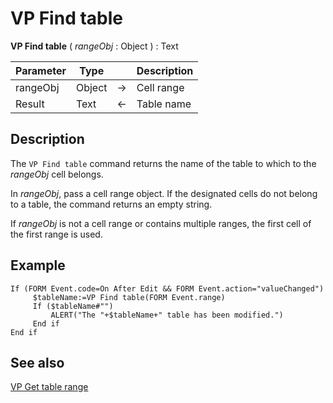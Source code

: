 # VP Find table




**VP Find table** ( *rangeObj* : Object ) : Text



|Parameter|Type| |Description|
|---|---|---|---|
|rangeObj |Object|->|Cell range|
|Result  |Text|<-|Table name|

## Description

The `VP Find table` command returns the name of the table to which to the *rangeObj* cell belongs.

In *rangeObj*, pass a cell range object. If the designated cells do not belong to a table, the command returns an empty string.

If *rangeObj* is not a cell range or contains multiple ranges, the first cell of the first range is used.

## Example

```4d
If (FORM Event.code=On After Edit && FORM Event.action="valueChanged")
     $tableName:=VP Find table(FORM Event.range)
     If ($tableName#"")
         ALERT("The "+$tableName+" table has been modified.")
     End if 
End if
```


## See also

[VP Get table range](VP%20Get%20table%20range.md)